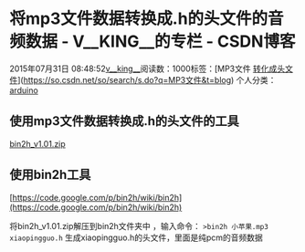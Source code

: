 # 将mp3文件数据转换成.h的头文件的音频数据 - V__KING__的专栏 - CSDN博客





2015年07月31日 08:48:52[v__king__](https://me.csdn.net/V__KING__)阅读数：1000标签：[MP3文件																[转化成头文件](https://so.csdn.net/so/search/s.do?q=转化成头文件&t=blog)](https://so.csdn.net/so/search/s.do?q=MP3文件&t=blog)
个人分类：[arduino](https://blog.csdn.net/V__KING__/article/category/1678023)








## 使用mp3文件数据转换成.h的头文件的工具

[bin2h_v1.01.zip](https://bin2h.googlecode.com/files/bin2h_v1.01.zip)

## 使用bin2h工具

[https://code.google.com/p/bin2h/wiki/bin2h](https://code.google.com/p/bin2h/wiki/bin2h)

将bin2h_v1.01.zip解压到bin2h文件夹中 ，输入命令：
`>bin2h 小苹果.mp3 xiaopingguo.h`
生成xiaopingguo.h的头文件，里面是纯pcm的音频数据




